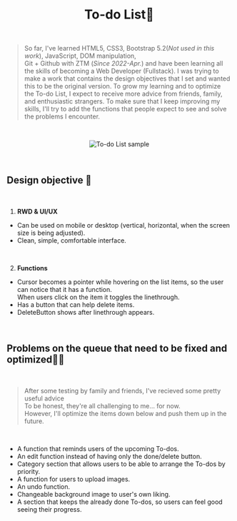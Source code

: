 <h1 align="center"> To-do List📝 </h1>

<br>

>  So far, I've learned HTML5, CSS3, Bootstrap 5.2(*Not used in this work*), JavaScript, DOM manipulation, <br>Git + Github with ZTM (*Since 2022-Apr.*) and have been learning all the skills of becoming a Web Developer (Fullstack). I was trying to make a work that contains the design objectives that I set and wanted this to be the original version. To grow my learning and to optimize the To-do List, I expect to receive more advice from friends, family, and enthusiastic strangers. To make sure that I keep improving my skills, I'll try to add the functions that people expect to see and solve the problems I  encounter.

<br>

<p align="center">
  <img alt="To-do List sample" src="https://drive.google.com/uc?export=view&id=1GrtkTPhaEKp6OY-yEpXh_SutPdTkgQji" />
 </p>
<br>

## Design objective 🎯
<br>

1. **RWD & UI/UX**

  * Can be used on mobile or desktop (vertical, horizontal, when the screen size is being adjusted).
  * Clean, simple, comfortable interface.
  
  <br>
  
2. **Functions**

  * Cursor becomes a pointer while hovering on the list items, so the user can notice that it has a function. <br>When users click on the item it toggles the linethrough.
  * Has a button that can help delete items.
  * DeleteButton shows after linethrough appears.
  
<br>

## Problems on the queue that need to be fixed and optimized💪🏻

<br>

> After some testing by family and friends, I've recieved some pretty useful advice<br> To be honest, they're all challenging to me... for now.<br>However, I'll optimize the items down below and push them up in the future.

<br>

* A function that reminds users of the upcoming To-dos.
* An edit function instead of having only the done/delete button.
* Category section that allows users to be able to arrange the To-dos by priority.
* A function for users to upload images.
* An undo function.
* Changeable background image to user's own liking.
* A section that keeps the already done To-dos, so users can feel good seeing their progress.
